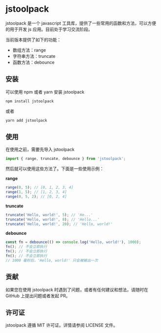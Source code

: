 # jstoolpack

jstoolpack 是一个 javascript 工具库，提供了一些常用的函数和方法，可以方便的用于开发 js 应用。目前处于学习交流阶段。

当前版本提供了如下的功能：

- 数组方法：range
- 字符串方法：truncate
- 函数方法：debounce

## 安装

可以使用 npm 或者 yarn 安装 jstoolpack

```bash
npm install jstoolpack
```

或者

```bash
yarn add jstoolpack
```



## 使用

在使用之前，需要先导入 jstoolpack

```js
import { range, truncate, debounce } from 'jstoolpack';
```

然后就可以使用这些方法了。下面是一些使用示例：

**range**
```js
range(0, 5); // [0, 1, 2, 3, 4]
range(1, 5); // [1, 2, 3, 4]
range(0, 5, 2); // [0, 2, 4]
```

**truncate**
```js
truncate('Hello, world!', 5); // 'He...'
truncate('Hello, world!', 8); // 'Hello...'
truncate('Hello, world!', 20); // 'Hello, world!'
```

**debounce**
```js
const fn = debounce(() => console.log('Hello, world!'), 1000);
fn(); // 不会立即执行
fn(); // 不会立即执行
fn(); // 不会立即执行
// 1000 毫秒后，'Hello, world!' 只会被输出一次
```



## 贡献

如果您在使用 jstoolpack 时遇到了问题，或者有任何建议和想法，请随时在 GitHub 上提出问题或者发起 PR。



## 许可证

jstoolpack 遵循 MIT 许可证。详情请参阅 LICENSE 文件。